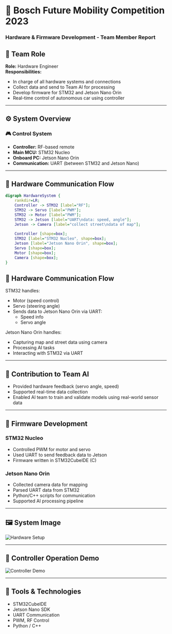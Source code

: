 # 🚗 Bosch Future Mobility Competition 2023  
### Hardware & Firmware Development - Team Member Report  

## 👤 Team Role  
**Role:** Hardware Engineer  
**Responsibilities:**  
- In charge of all hardware systems and connections  
- Collect data and send to Team AI for processing  
- Develop firmware for STM32 and Jetson Nano Orin  
- Real-time control of autonomous car using controller

---

## ⚙️ System Overview  

### 🎮 Control System  
- **Controller:** RF-based remote  
- **Main MCU:** STM32 Nucleo  
- **Onboard PC:** Jetson Nano Orin  
- **Communication:** UART (between STM32 and Jetson Nano)
 
---
## 🔁 Hardware Communication Flow  

```dot
digraph HardwareSystem {
    rankdir=LR;
    Controller -> STM32 [label="RF"];
    STM32 -> Servo [label="PWM"];
    STM32 -> Motor [label="PWM"];
    STM32 -> Jetson [label="UART\ndata: speed, angle"];
    Jetson -> Camera [label="collect street\ndata of map"];
    
    Controller [shape=box];
    STM32 [label="STM32 Nucleo", shape=box];
    Jetson [label="Jetson Nano Orin", shape=box];
    Servo [shape=box];
    Motor [shape=box];
    Camera [shape=box];
}
```

## 🔁 Hardware Communication Flow  
STM32 handles:  
- Motor (speed control)  
- Servo (steering angle)  
- Sends data to Jetson Nano Orin via UART:  
  - Speed info  
  - Servo angle

Jetson Nano Orin handles:  
- Capturing map and street data using camera  
- Processing AI tasks  
- Interacting with STM32 via UART

---

## 🧠 Contribution to Team AI  
- Provided hardware feedback (servo angle, speed)  
- Supported real-time data collection  
- Enabled AI team to train and validate models using real-world sensor data

---

## 🧾 Firmware Development  

### STM32 Nucleo  
- Controlled PWM for motor and servo  
- Used UART to send feedback data to Jetson  
- Firmware written in STM32CubeIDE (C)

### Jetson Nano Orin  
- Collected camera data for mapping  
- Parsed UART data from STM32  
- Python/C++ scripts for communication  
- Supported AI processing pipeline  

---

## 🖼️ System Image  
![Hardware Setup](images/hardware_setup.jpg)

---

## 🎥 Controller Operation Demo  
![Controller Demo](gifs/controller_demo.gif)

---

## 🔧 Tools & Technologies  
- STM32CubeIDE  
- Jetson Nano SDK  
- UART Communication  
- PWM, RF Control  
- Python / C++  
